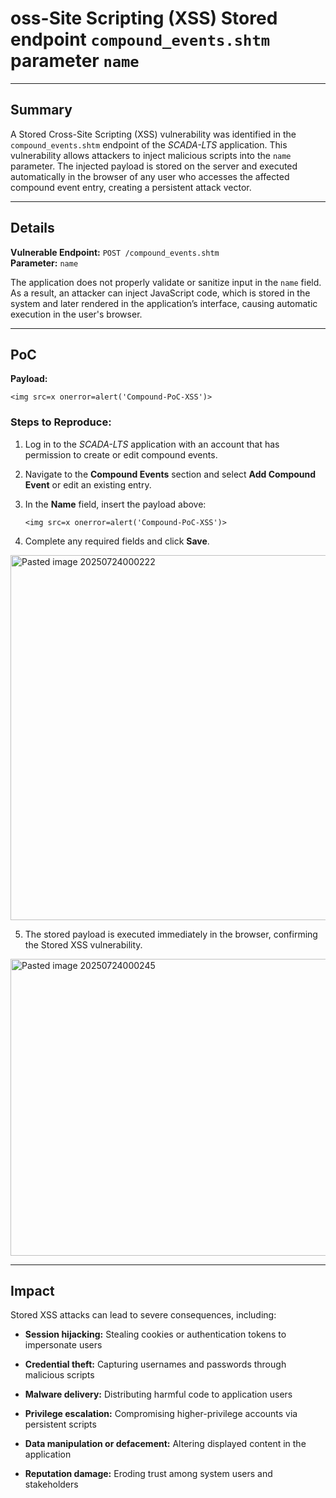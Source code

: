 # oss-Site Scripting (XSS) Stored endpoint `compound_events.shtm` parameter `name`

---

## Summary

A Stored Cross-Site Scripting (XSS) vulnerability was identified in the `compound_events.shtm` endpoint of the _SCADA-LTS_ application. This vulnerability allows attackers to inject malicious scripts into the `name` parameter. The injected payload is stored on the server and executed automatically in the browser of any user who accesses the affected compound event entry, creating a persistent attack vector.

---

## Details

**Vulnerable Endpoint:** `POST /compound_events.shtm`  
**Parameter:** `name`

The application does not properly validate or sanitize input in the `name` field. As a result, an attacker can inject JavaScript code, which is stored in the system and later rendered in the application’s interface, causing automatic execution in the user's browser.

---

## PoC

**Payload:**

`<img src=x onerror=alert('Compound-PoC-XSS')>`

### Steps to Reproduce:

1. Log in to the _SCADA-LTS_ application with an account that has permission to create or edit compound events.
    
2. Navigate to the **Compound Events** section and select **Add Compound Event** or edit an existing entry.
    
3. In the **Name** field, insert the payload above:
          
    `<img src=x onerror=alert('Compound-PoC-XSS')>`
    
4. Complete any required fields and click **Save**.
    
<img width="1080" height="584" alt="Pasted image 20250724000222" src="https://github.com/user-attachments/assets/ce431b95-21c1-40ba-a2ff-b65f6918d68a" />

    
5. The stored payload is executed immediately in the browser, confirming the Stored XSS vulnerability.

<img width="823" height="475" alt="Pasted image 20250724000245" src="https://github.com/user-attachments/assets/37114e5e-3c37-4dd3-be83-9c868eb206a2" />

---

## Impact

Stored XSS attacks can lead to severe consequences, including:

- **Session hijacking:** Stealing cookies or authentication tokens to impersonate users
    
- **Credential theft:** Capturing usernames and passwords through malicious scripts
    
- **Malware delivery:** Distributing harmful code to application users
    
- **Privilege escalation:** Compromising higher-privilege accounts via persistent scripts
    
- **Data manipulation or defacement:** Altering displayed content in the application
    
- **Reputation damage:** Eroding trust among system users and stakeholders
